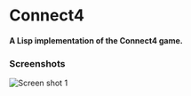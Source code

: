 # Connect4
#### A Lisp implementation of the Connect4 game.

### Screenshots

![Screen shot 1](https://raw.github.com/frechmatz/connect4/master/doc/computerwon.png?raw=true)

